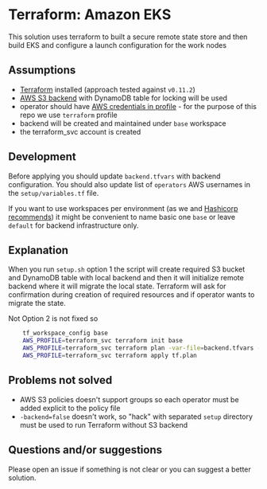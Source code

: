 # Terraform: Amazon EKS

This solution uses terraform to built a secure remote state store and then build EKS
and configure a launch configuration for the work nodes
## Assumptions

* [Terraform](https://www.terraform.io/) installed (approach tested against `v0.11.2`)
* [AWS S3 backend](https://www.terraform.io/docs/backends/types/s3.html) with DynamoDB table for locking will be used
* operator should have [AWS credentials in profile](https://docs.aws.amazon.com/cli/latest/userguide/cli-multiple-profiles.html) - for the purpose of this repo we use `terraform` profile
* backend will be created and maintained under `base` workspace
* the terraform_svc account is created

## Development

Before applying you should update `backend.tfvars` with backend configuration. You should also update list of `operators` AWS usernames in the `setup/variables.tf` file.

If you want to use workspaces per environment (as we and [Hashicorp recommends](https://www.terraform.io/docs/enterprise/guides/recommended-practices/part1.html#one-workspace-per-environment-per-terraform-configuration)) it might be convenient to name basic one `base` or leave `default` for backend infrastructure only.

## Explanation

When you run `setup.sh` option 1 the script will create required S3 bucket and DynamoDB table with local backend and then it will
initialize remote backend where it will migrate the local state. Terraform will ask for confirmation during creation of required resources and if operator wants to migrate the state.

Not Option 2 is not fixed so
```bash
    tf_workspace_config base
    AWS_PROFILE=terraform_svc terraform init base
    AWS_PROFILE=terraform_svc terraform plan -var-file=backend.tfvars -input=false -out tf.plan base
    AWS_PROFILE=terraform_svc terraform apply tf.plan
```



## Problems not solved

* AWS S3 policies doesn't support groups so each operator must be added explicit to the policy file
* `-backend=false` doesn't work, so "hack" with separated `setup` directory must be used to run Terraform without S3 backend

## Questions and/or suggestions

Please open an issue if something is not clear or you can suggest a better solution.
